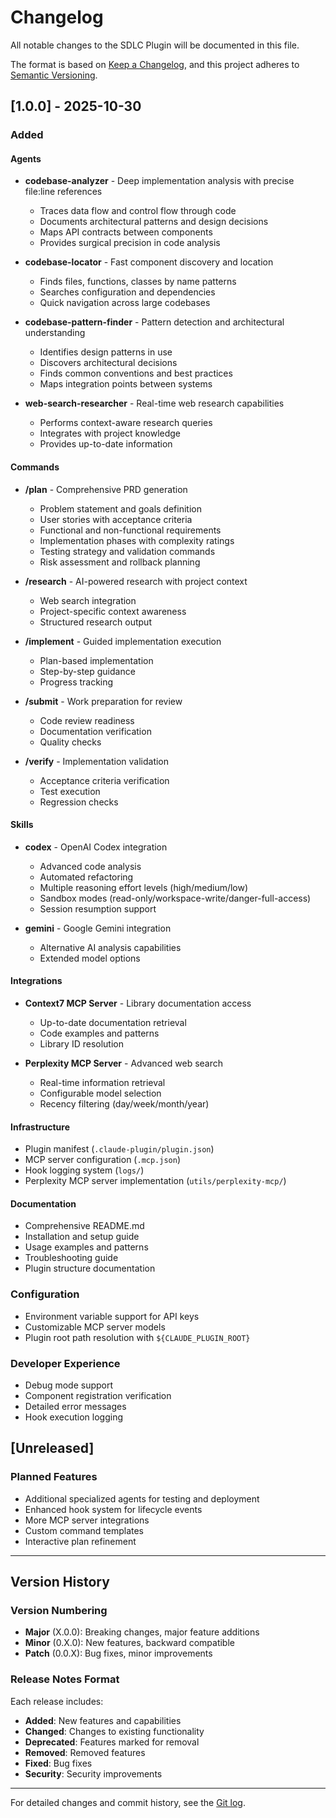 # Changelog

All notable changes to the SDLC Plugin will be documented in this file.

The format is based on [Keep a Changelog](https://keepachangelog.com/en/1.0.0/),
and this project adheres to [Semantic Versioning](https://semver.org/spec/v2.0.0.html).

## [1.0.0] - 2025-10-30

### Added

#### Agents
- **codebase-analyzer** - Deep implementation analysis with precise file:line references
  - Traces data flow and control flow through code
  - Documents architectural patterns and design decisions
  - Maps API contracts between components
  - Provides surgical precision in code analysis

- **codebase-locator** - Fast component discovery and location
  - Finds files, functions, classes by name patterns
  - Searches configuration and dependencies
  - Quick navigation across large codebases

- **codebase-pattern-finder** - Pattern detection and architectural understanding
  - Identifies design patterns in use
  - Discovers architectural decisions
  - Finds common conventions and best practices
  - Maps integration points between systems

- **web-search-researcher** - Real-time web research capabilities
  - Performs context-aware research queries
  - Integrates with project knowledge
  - Provides up-to-date information

#### Commands
- **/plan** - Comprehensive PRD generation
  - Problem statement and goals definition
  - User stories with acceptance criteria
  - Functional and non-functional requirements
  - Implementation phases with complexity ratings
  - Testing strategy and validation commands
  - Risk assessment and rollback planning

- **/research** - AI-powered research with project context
  - Web search integration
  - Project-specific context awareness
  - Structured research output

- **/implement** - Guided implementation execution
  - Plan-based implementation
  - Step-by-step guidance
  - Progress tracking

- **/submit** - Work preparation for review
  - Code review readiness
  - Documentation verification
  - Quality checks

- **/verify** - Implementation validation
  - Acceptance criteria verification
  - Test execution
  - Regression checks

#### Skills
- **codex** - OpenAI Codex integration
  - Advanced code analysis
  - Automated refactoring
  - Multiple reasoning effort levels (high/medium/low)
  - Sandbox modes (read-only/workspace-write/danger-full-access)
  - Session resumption support

- **gemini** - Google Gemini integration
  - Alternative AI analysis capabilities
  - Extended model options

#### Integrations
- **Context7 MCP Server** - Library documentation access
  - Up-to-date documentation retrieval
  - Code examples and patterns
  - Library ID resolution

- **Perplexity MCP Server** - Advanced web search
  - Real-time information retrieval
  - Configurable model selection
  - Recency filtering (day/week/month/year)

#### Infrastructure
- Plugin manifest (`.claude-plugin/plugin.json`)
- MCP server configuration (`.mcp.json`)
- Hook logging system (`logs/`)
- Perplexity MCP server implementation (`utils/perplexity-mcp/`)

#### Documentation
- Comprehensive README.md
- Installation and setup guide
- Usage examples and patterns
- Troubleshooting guide
- Plugin structure documentation

### Configuration
- Environment variable support for API keys
- Customizable MCP server models
- Plugin root path resolution with `${CLAUDE_PLUGIN_ROOT}`

### Developer Experience
- Debug mode support
- Component registration verification
- Detailed error messages
- Hook execution logging

## [Unreleased]

### Planned Features
- Additional specialized agents for testing and deployment
- Enhanced hook system for lifecycle events
- More MCP server integrations
- Custom command templates
- Interactive plan refinement

---

## Version History

### Version Numbering
- **Major** (X.0.0): Breaking changes, major feature additions
- **Minor** (0.X.0): New features, backward compatible
- **Patch** (0.0.X): Bug fixes, minor improvements

### Release Notes Format
Each release includes:
- **Added**: New features and capabilities
- **Changed**: Changes to existing functionality
- **Deprecated**: Features marked for removal
- **Removed**: Removed features
- **Fixed**: Bug fixes
- **Security**: Security improvements

---

For detailed changes and commit history, see the [Git log](https://github.com/iamladi/sdlc-plugin/commits/main).
